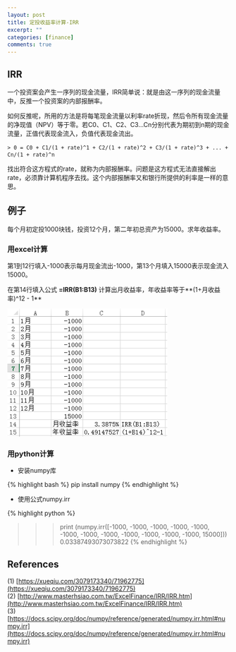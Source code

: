 ```yaml
---
layout: post
title: 定投收益率计算-IRR
excerpt: ""
categories: [finance]
comments: true
---
```


## IRR

一个投资案会产生一序列的现金流量，IRR简单说：就是由这一序列的现金流量中，反推一个投资案的内部报酬率。  

如何反推呢，所用的方法是将每笔现金流量以利率rate折现，然后令所有现金流量的净现值（NPV）等于零。若C0、C1、C2、C3…Cn分别代表为期初到n期的现金流量，正值代表现金流入，负值代表现金流出。  

	> 0 = C0 + C1/(1 + rate)^1 + C2/(1 + rate)^2 + C3/(1 + rate)^3 + ... + Cn/(1 + rate)^n

找出符合这方程式的rate，就称为内部报酬率。问题是这方程式无法直接解出rate，必须靠计算机程序去找。这个内部报酬率又和银行所提供的利率是一样的意思。

## 例子

每个月初定投1000块钱，投资12个月，第二年初总资产为15000。求年收益率。

### 用excel计算

第1到12行填入-1000表示每月现金流出-1000，第13个月填入15000表示现金流入15000。

在第14行填入公式 **=IRR(B1:B13)** 计算出月收益率，年收益率等于**(1+月收益率)^12 - 1**

![irr1](/img/irr1.png) 

### 用python计算

* 安装numpy库

{% highlight bash %}
	pip install numpy
{% endhighlight %}

* 使用公式numpy.irr

{% highlight python %}
  >>> print (numpy.irr([-1000, -1000, -1000, -1000, -1000, -1000, -1000, -1000, -1000, -1000, -1000, -1000, 15000]))
0.03387493073073822
{% endhighlight %}

## References
(1) [https://xueqiu.com/3079173340/71962775](https://xueqiu.com/3079173340/71962775)   
(2) [http://www.masterhsiao.com.tw/ExcelFinance/IRR/IRR.htm](http://www.masterhsiao.com.tw/ExcelFinance/IRR/IRR.htm)  
(3) [https://docs.scipy.org/doc/numpy/reference/generated/numpy.irr.html#numpy.irr](https://docs.scipy.org/doc/numpy/reference/generated/numpy.irr.html#numpy.irr)

